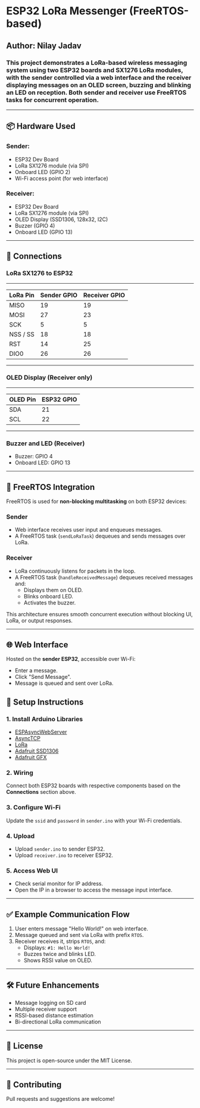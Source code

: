 # ESP32 LoRa Messenger (FreeRTOS-based)
## Author: Nilay Jadav

### This project demonstrates a **LoRa-based wireless messaging system** using two **ESP32** boards and **SX1276 LoRa modules**, with the **sender controlled via a web interface** and the **receiver displaying messages on an OLED screen**, buzzing and blinking an LED on reception. Both sender and receiver use **FreeRTOS tasks** for concurrent operation.

---

## 📦 Hardware Used

### Sender:
- ESP32 Dev Board
- LoRa SX1276 module (via SPI)
- Onboard LED (GPIO 2)
- Wi-Fi access point (for web interface)

### Receiver:
- ESP32 Dev Board
- LoRa SX1276 module (via SPI)
- OLED Display (SSD1306, 128x32, I2C)
- Buzzer (GPIO 4)
- Onboard LED (GPIO 13)

---

## 📡 Connections

### LoRa SX1276 to ESP32
__________________________________________
| LoRa Pin | Sender GPIO | Receiver GPIO |
|----------|-------------|---------------|
| MISO     | 19          | 19            |
| MOSI     | 27          | 23            |
| SCK      | 5           | 5             |
| NSS / SS | 18          | 18            |
| RST      | 14          | 25            |
| DIO0     | 26          | 26            |
__________________________________________
### OLED Display (Receiver only)
_________________________
| OLED Pin | ESP32 GPIO |
|----------|------------|
| SDA      | 21         |
| SCL      | 22         |
_________________________

### Buzzer and LED (Receiver)
- Buzzer: GPIO 4
- Onboard LED: GPIO 13

---

## 🚦 FreeRTOS Integration

FreeRTOS is used for **non-blocking multitasking** on both ESP32 devices:

### Sender
- Web interface receives user input and enqueues messages.
- A FreeRTOS task (`sendLoRaTask`) dequeues and sends messages over LoRa.

### Receiver
- LoRa continuously listens for packets in the loop.
- A FreeRTOS task (`handleReceivedMessage`) dequeues received messages and:
  - Displays them on OLED.
  - Blinks onboard LED.
  - Activates the buzzer.

This architecture ensures smooth concurrent execution without blocking UI, LoRa, or output responses.

---

## 🌐 Web Interface

Hosted on the **sender ESP32**, accessible over Wi-Fi:

- Enter a message.
- Click "Send Message".
- Message is queued and sent over LoRa.


## 🔁 Setup Instructions

### 1. Install Arduino Libraries
- [ESPAsyncWebServer](https://github.com/me-no-dev/ESPAsyncWebServer)
- [AsyncTCP](https://github.com/me-no-dev/AsyncTCP)
- [LoRa](https://github.com/sandeepmistry/arduino-LoRa)
- [Adafruit SSD1306](https://github.com/adafruit/Adafruit_SSD1306)
- [Adafruit GFX](https://github.com/adafruit/Adafruit-GFX-Library)

### 2. Wiring
Connect both ESP32 boards with respective components based on the **Connections** section above.

### 3. Configure Wi-Fi
Update the `ssid` and `password` in `sender.ino` with your Wi-Fi credentials.

### 4. Upload
- Upload `sender.ino` to sender ESP32.
- Upload `receiver.ino` to receiver ESP32.

### 5. Access Web UI
- Check serial monitor for IP address.
- Open the IP in a browser to access the message input interface.

---

## ✅ Example Communication Flow

1. User enters message "Hello World!" on web interface.
2. Message queued and sent via LoRa with prefix `RTOS`.
3. Receiver receives it, strips `RTOS`, and:
   - Displays: `#1: Hello World!`
   - Buzzes twice and blinks LED.
   - Shows RSSI value on OLED.

---

## 🛠️ Future Enhancements

- Message logging on SD card
- Multiple receiver support
- RSSI-based distance estimation
- Bi-directional LoRa communication

---

## 📄 License

This project is open-source under the MIT License.

---

## 🤝 Contributing

Pull requests and suggestions are welcome!
